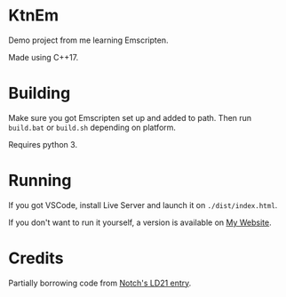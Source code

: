 # KtnEm
Demo project from me learning Emscripten.

Made using C++17.

# Building
Make sure you got Emscripten set up and added to path. Then run ``build.bat`` or ``build.sh`` depending on platform.

Requires python 3.

# Running
If you got VSCode, install Live Server and launch it on ``./dist/index.html``.

If you don't want to run it yourself, a version is available on [My Website](https://ktnuity.com/r3d/).

# Credits
Partially borrowing code from [Notch's LD21 entry](https://github.com/skeeto/Prelude-of-the-Chambered).
